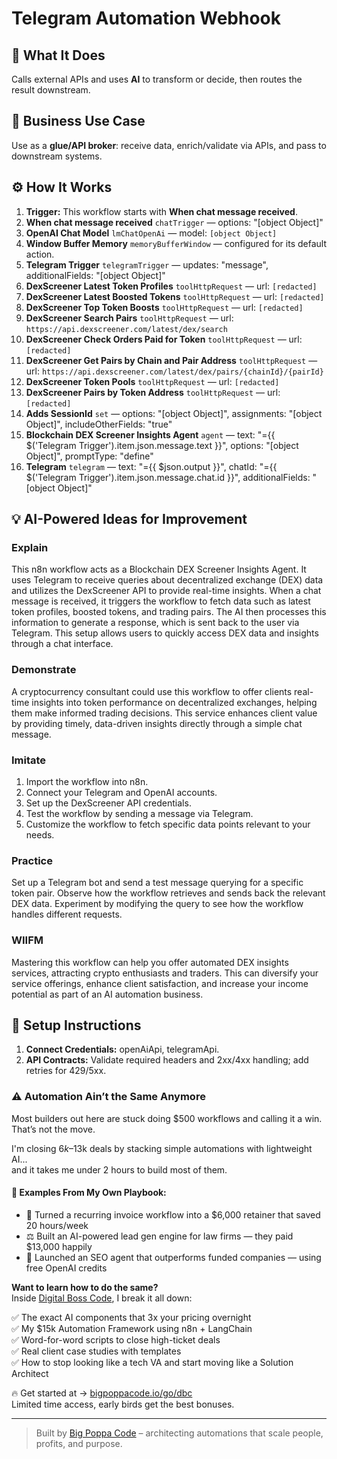 # Telegram Automation Webhook
## 🚀 What It Does
Calls external APIs and uses **AI** to transform or decide, then routes the result downstream.

## 💼 Business Use Case
Use as a **glue/API broker**: receive data, enrich/validate via APIs, and pass to downstream systems.

## ⚙️ How It Works
1. **Trigger:** This workflow starts with **When chat message received**.
2. **When chat message received** `chatTrigger` — options: "[object Object]"
3. **OpenAI Chat Model** `lmChatOpenAi` — model: `[object Object]`
4. **Window Buffer Memory** `memoryBufferWindow` — configured for its default action.
5. **Telegram Trigger** `telegramTrigger` — updates: "message", additionalFields: "[object Object]"
6. **DexScreener Latest Token Profiles** `toolHttpRequest` — url: `[redacted]`
7. **DexScreener Latest Boosted Tokens** `toolHttpRequest` — url: `[redacted]`
8. **DexScreener Top Token Boosts** `toolHttpRequest` — url: `[redacted]`
9. **DexScreener Search Pairs** `toolHttpRequest` — url: `https://api.dexscreener.com/latest/dex/search`
10. **DexScreener Check Orders Paid for Token** `toolHttpRequest` — url: `[redacted]`
11. **DexScreener Get Pairs by Chain and Pair Address** `toolHttpRequest` — url: `https://api.dexscreener.com/latest/dex/pairs/{chainId}/{pairId}`
12. **DexScreener Token Pools** `toolHttpRequest` — url: `[redacted]`
13. **DexScreener Pairs by Token Address** `toolHttpRequest` — url: `[redacted]`
14. **Adds SessionId** `set` — options: "[object Object]", assignments: "[object Object]", includeOtherFields: "true"
15. **Blockchain DEX Screener Insights Agent** `agent` — text: "={{ $('Telegram Trigger').item.json.message.text }}", options: "[object Object]", promptType: "define"
16. **Telegram** `telegram` — text: "={{ $json.output }}", chatId: "={{ $('Telegram Trigger').item.json.message.chat.id }}", additionalFields: "[object Object]"

## 💡 AI-Powered Ideas for Improvement
### Explain
This n8n workflow acts as a Blockchain DEX Screener Insights Agent. It uses Telegram to receive queries about decentralized exchange (DEX) data and utilizes the DexScreener API to provide real-time insights. When a chat message is received, it triggers the workflow to fetch data such as latest token profiles, boosted tokens, and trading pairs. The AI then processes this information to generate a response, which is sent back to the user via Telegram. This setup allows users to quickly access DEX data and insights through a chat interface.

### Demonstrate
A cryptocurrency consultant could use this workflow to offer clients real-time insights into token performance on decentralized exchanges, helping them make informed trading decisions. This service enhances client value by providing timely, data-driven insights directly through a simple chat message.

### Imitate
1. Import the workflow into n8n.
2. Connect your Telegram and OpenAI accounts.
3. Set up the DexScreener API credentials.
4. Test the workflow by sending a message via Telegram.
5. Customize the workflow to fetch specific data points relevant to your needs.

### Practice
Set up a Telegram bot and send a test message querying for a specific token pair. Observe how the workflow retrieves and sends back the relevant DEX data. Experiment by modifying the query to see how the workflow handles different requests.

### WIIFM
Mastering this workflow can help you offer automated DEX insights services, attracting crypto enthusiasts and traders. This can diversify your service offerings, enhance client satisfaction, and increase your income potential as part of an AI automation business.

## 🔧 Setup Instructions
1. **Connect Credentials:** openAiApi, telegramApi.
2. **API Contracts:** Validate required headers and 2xx/4xx handling; add retries for 429/5xx.

### ⚠️ Automation Ain’t the Same Anymore

Most builders out here are stuck doing $500 workflows and calling it a win.  
That’s not the move.  

I'm closing $6k–$13k deals by stacking simple automations with lightweight AI...  
and it takes me under 2 hours to build most of them.

#### 🧠 Examples From My Own Playbook:
- 🔁 Turned a recurring invoice workflow into a $6,000 retainer that saved 20 hours/week  
- ⚖️ Built an AI-powered lead gen engine for law firms — they paid $13,000 happily  
- 🚀 Launched an SEO agent that outperforms funded companies — using free OpenAI credits  

**Want to learn how to do the same?**  
Inside [Digital Boss Code](https://bigpoppacode.io/go/dbc), I break it all down:

✅ The exact AI components that 3x your pricing overnight  
✅ My $15k Automation Framework using n8n + LangChain  
✅ Word-for-word scripts to close high-ticket deals  
✅ Real client case studies with templates  
✅ How to stop looking like a tech VA and start moving like a Solution Architect  

🔥 Get started at → [bigpoppacode.io/go/dbc](https://bigpoppacode.io/go/dbc)  
Limited time access, early birds get the best bonuses.

---
> Built by [Big Poppa Code](https://bigpoppacode.io) – architecting automations that scale people, profits, and purpose.
